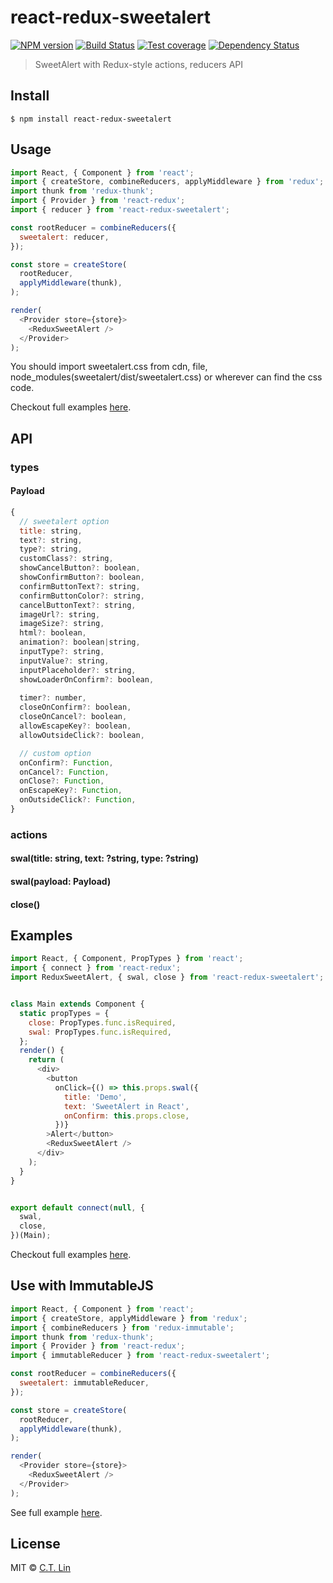 # react-redux-sweetalert

[![NPM version][npm-image]][npm-url]
[![Build Status][travis-image]][travis-url]
[![Test coverage][coveralls-image]][coveralls-url]
[![Dependency Status][david_img]][david_site]

> SweetAlert with Redux-style actions, reducers API


## Install

```
$ npm install react-redux-sweetalert
```


## Usage

```js
import React, { Component } from 'react';
import { createStore, combineReducers, applyMiddleware } from 'redux';
import thunk from 'redux-thunk';
import { Provider } from 'react-redux';
import { reducer } from 'react-redux-sweetalert';

const rootReducer = combineReducers({
  sweetalert: reducer,
});

const store = createStore(
  rootReducer,
  applyMiddleware(thunk),
);

render(
  <Provider store={store}>
    <ReduxSweetAlert />
  </Provider>
);
```

You should import sweetalert.css from cdn, file, node_modules(sweetalert/dist/sweetalert.css) or wherever can find the css code.

Checkout full examples [here](https://github.com/chentsulin/react-redux-sweetalert/tree/master/examples).

## API

### types

#### Payload

```js
{
  // sweetalert option
  title: string,
  text?: string,
  type?: string,
  customClass?: string,
  showCancelButton?: boolean,
  showConfirmButton?: boolean,
  confirmButtonText?: string,
  confirmButtonColor?: string,
  cancelButtonText?: string,
  imageUrl?: string,
  imageSize?: string,
  html?: boolean,
  animation?: boolean|string,
  inputType?: string,
  inputValue?: string,
  inputPlaceholder?: string,
  showLoaderOnConfirm?: boolean,
	
  timer?: number,
  closeOnConfirm?: boolean,
  closeOnCancel?: boolean,
  allowEscapeKey?: boolean,
  allowOutsideClick?: boolean,

  // custom option
  onConfirm?: Function,
  onCancel?: Function,
  onClose?: Function,
  onEscapeKey?: Function,
  onOutsideClick?: Function,
}
```

### actions

#### swal(title: string, text: ?string, type: ?string)
#### swal(payload: Payload)

#### close()

## Examples

```js
import React, { Component, PropTypes } from 'react';
import { connect } from 'react-redux';
import ReduxSweetAlert, { swal, close } from 'react-redux-sweetalert'; // eslint-disable-line


class Main extends Component {
  static propTypes = {
    close: PropTypes.func.isRequired,
    swal: PropTypes.func.isRequired,
  };
  render() {
    return (
      <div>
        <button
          onClick={() => this.props.swal({
            title: 'Demo',
            text: 'SweetAlert in React',
            onConfirm: this.props.close,
          })}
        >Alert</button>
        <ReduxSweetAlert />
      </div>
    );
  }
}


export default connect(null, {
  swal,
  close,
})(Main);
```

Checkout full examples [here](./examples).

## Use with ImmutableJS

```js
import React, { Component } from 'react';
import { createStore, applyMiddleware } from 'redux';
import { combineReducers } from 'redux-immutable';
import thunk from 'redux-thunk';
import { Provider } from 'react-redux';
import { immutableReducer } from 'react-redux-sweetalert';

const rootReducer = combineReducers({
  sweetalert: immutableReducer,
});

const store = createStore(
  rootReducer,
  applyMiddleware(thunk),
);

render(
  <Provider store={store}>
    <ReduxSweetAlert />
  </Provider>
);
```

See full example [here](https://github.com/chentsulin/react-redux-sweetalert/tree/master/examples/immutable/components/App.js).

## License

MIT © [C.T. Lin](https://github.com/chentsulin/react-redux-sweetalert)

[npm-image]: https://badge.fury.io/js/react-redux-sweetalert.svg
[npm-url]: https://npmjs.org/package/react-redux-sweetalert
[travis-image]: https://travis-ci.org/chentsulin/react-redux-sweetalert.svg?branch=master
[travis-url]: https://travis-ci.org/chentsulin/react-redux-sweetalert
[coveralls-image]: https://coveralls.io/repos/chentsulin/react-redux-sweetalert/badge.svg?branch=master&service=github
[coveralls-url]: https://coveralls.io/r/chentsulin/react-redux-sweetalert?branch=master
[david_img]: https://david-dm.org/chentsulin/react-redux-sweetalert.svg
[david_site]: https://david-dm.org/chentsulin/react-redux-sweetalert


